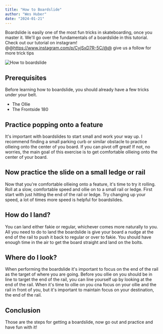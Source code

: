 ```yaml
---
title: "How to Boardslide"
author: "Wes Huber"
date: "2024-01-21"
---
```


Boardslide is easily one of the most fun tricks in skateboarding, once you master it. We'll go over the fundamentals of a boardslide in this tutorial. Check out our tutorial on instagram! @@https://www.instagram.com/p/CyjSxD7R-5C/@@ give us a follow for more trick tips

![How to boardslide](how-to-boardslide.png)

## Prerequisites

Before learning how to boardslide, you should already have a few tricks under your belt.

- The Ollie
- The Frontside 180

## Practice popping onto a feature

It's important with boardslides to start small and work your way up. I recommend finding a small parking curb or similar obstacle to practice ollieing onto the center of you board. If you can pivot off great! If not, no worries, the main goal of this exercise is to get comfortable ollieing onto the center of your board.

## Now practice the slide on a small ledge or rail

Now that you're comfortable ollieing onto a feature, it's time to try it rolling. Roll at a slow, comfortable speed and ollie on to a small rail or ledge. First start with just hitting the end of the rail or ledge. Try changing up your speed, a lot of times more speed is helpful for boardslides.

## How do I land?

You can land either fakie or regular, whichever comes more naturally to you. All you need to do to land the boardslide is give your board a nudge at the end of the rail to push it back to regular or over to fakie. You should have enough time in the air to get the board straight and land on the bolts.

## Where do I look?

When performing the boardslide it's important to focus on the end of the rail as the target of where you are going. Before you ollie on you should be in line to target the end of the rail, you can line yourself up by looking at the end of the rail. When it's time to ollie on you cna focus on your ollie and the rail in front of you, but it's important to maintain focus on your destination, the end of the rail.

## Conclusion

Those are the steps for getting a boardslide, now go out and practice and have fun with it!

